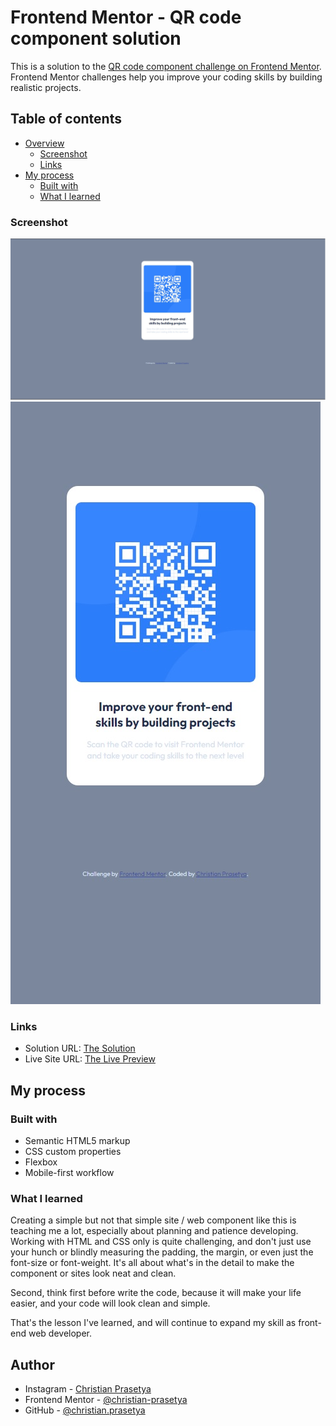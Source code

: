 # Frontend Mentor - QR code component solution

This is a solution to the [QR code component challenge on Frontend Mentor](https://www.frontendmentor.io/challenges/qr-code-component-iux_sIO_H). Frontend Mentor challenges help you improve your coding skills by building realistic projects.

## Table of contents

- [Overview](#overview)
  - [Screenshot](#screenshot)
  - [Links](#links)
- [My process](#my-process)
  - [Built with](#built-with)
  - [What I learned](#what-i-learned)

### Screenshot

![The desktop version~](./screenshot/desktop-version.jpg)
![The mobile version](./screenshot/mobile-version.jpg)

### Links

- Solution URL: [The Solution](https://github.com/christian-prasetya/qr-code-component)
- Live Site URL: [The Live Preview](https://christian-prasetya.github.io/qr-code-component/)

## My process

### Built with

- Semantic HTML5 markup
- CSS custom properties
- Flexbox
- Mobile-first workflow

### What I learned

Creating a simple but not that simple site / web component like this is teaching me a lot, especially about planning and patience developing. Working with HTML and CSS only is quite challenging, and don't just use your hunch or blindly measuring the padding, the margin, or even just the font-size or font-weight. It's all about what's in the detail to make the component or sites look neat and clean.

Second, think first before write the code, because it will make your life easier, and your code will look clean and simple.

That's the lesson I've learned, and will continue to expand my skill as front-end web developer.

## Author

- Instagram - [Christian Prasetya](https://instagram.com/cprasetya28)
- Frontend Mentor - [@christian-prasetya](https://www.frontendmentor.io/profile/christian-prasetya)
- GitHub - [@christian.prasetya](https://github.com/christian-prasetya)
